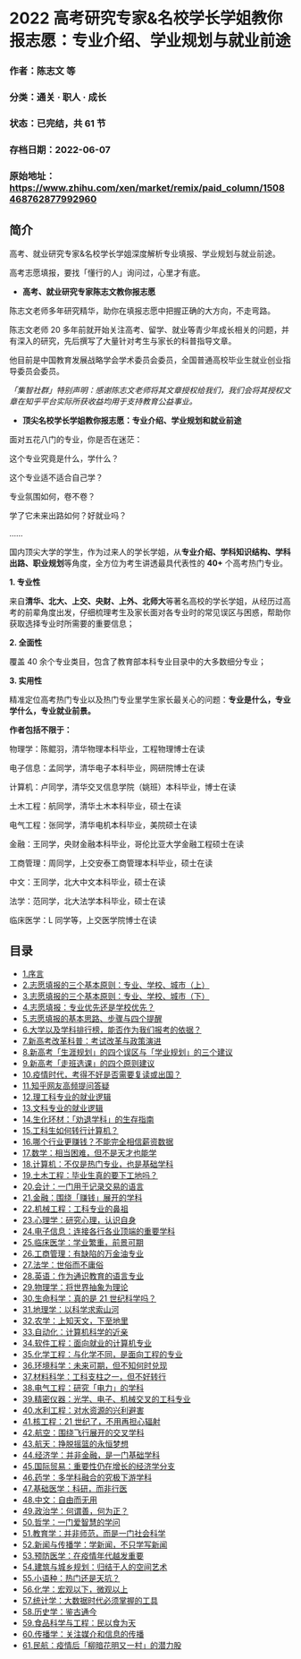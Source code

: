 # 2022 高考研究专家&名校学长学姐教你报志愿：专业介绍、学业规划与就业前途

### 作者：陈志文 等

### 分类：通关 · 职人 · 成长

### 状态：已完结，共 61 节

### 存档日期：2022-06-07

### 原始地址：https://www.zhihu.com/xen/market/remix/paid_column/1508468762877992960


## 简介
高考、就业研究专家&名校学长学姐深度解析专业填报、学业规划与就业前途。


高考志愿填报，要找「懂行的人」询问过，心里才有底。


* **高考、就业研究专家陈志文教你报志愿**

陈志文老师多年研究精华，助你在填报志愿中把握正确的大方向，不走弯路。


陈志文老师 20 多年前就开始关注高考、留学、就业等青少年成长相关的问题，并有深入的研究，先后撰写了大量针对考生与家长的科普指导文章。


他目前是中国教育发展战略学会学术委员会委员，全国普通高校毕业生就业创业指导委员会委员。


*「集智社群」特别声明：感谢陈志文老师将其文章授权给我们，我们会将其授权文章在知乎平台实际所获收益均用于支持教育公益事业。*


* **顶尖名校学长学姐教你报志愿：专业介绍、学业规划和就业前途**

面对五花八门的专业，你是否在迷茫：


这个专业究竟是什么，学什么？  

这个专业适不适合自己学？  

专业氛围如何，卷不卷？  

学了它未来出路如何？好就业吗？  

……


国内顶尖大学的学生，作为过来人的学长学姐，从**专业介绍、学科知识结构、学科出路、职业规划**等角度，全方位为考生讲透最具代表性的 **40+** 个高考热门专业。


**1. 专业性**


来自**清华、北大、上交、央财、上外、北师大**等著名高校的学长学姐，从经历过高考的前辈角度出发，仔细梳理考生及家长面对各专业时的常见误区与困惑，帮助你获取选择专业时所需要的重要信息；


**2. 全面性**


覆盖 40 余个专业类目，包含了教育部本科专业目录中的大多数细分专业；


**3. 实用性**


精准定位高考热门专业以及热门专业里学生家长最关心的问题：**专业是什么，专业学什么，专业就业前景。**


**作者包括不限于：**


物理学：陈鲲羽，清华物理本科毕业，工程物理博士在读


电子信息：孟同学，清华电子本科毕业，网研院博士在读


计算机：卢同学，清华交叉信息学院（姚班）本科毕业，博士在读


土木工程：航同学，清华土木本科毕业，硕士在读


电气工程：张同学，清华电机本科毕业，美院硕士在读


金融：王同学，央财金融本科毕业，哥伦比亚大学金融工程硕士在读


工商管理：周同学，上交安泰工商管理本科毕业，硕士在读


中文：王同学，北大中文本科毕业，硕士在读


法学：范同学，北大法学本科毕业，硕士在读


临床医学：L 同学等，上交医学院博士在读




## 目录
- [1.序言](1.序言.md)<!-- 2022-06-07 07:41 -->
- [2.志愿填报的三个基本原则：专业、学校、城市（上）](2.志愿填报的三个基本原则：专业、学校、城市（上）.md)<!-- 2022-05-19 06:41 -->
- [3.志愿填报的三个基本原则：专业、学校、城市（下）](3.志愿填报的三个基本原则：专业、学校、城市（下）.md)<!-- 2022-05-19 08:43 -->
- [4.志愿填报：专业优先还是学校优先？](4.志愿填报：专业优先还是学校优先？.md)<!-- 2022-05-20 10:22 -->
- [5.志愿填报的基本思路、步骤与四个提醒](5.志愿填报的基本思路、步骤与四个提醒.md)<!-- 2022-05-19 06:42 -->
- [6.大学以及学科排行榜，能否作为我们报考的依据？](6.大学以及学科排行榜，能否作为我们报考的依据？.md)<!-- 2022-05-19 06:42 -->
- [7.新高考改革科普：考试改革与政策演进](7.新高考改革科普：考试改革与政策演进.md)<!-- 2022-05-19 06:42 -->
- [8.新高考「生涯规划」的四个误区与「学业规划」的三个建议](8.新高考「生涯规划」的四个误区与「学业规划」的三个建议.md)<!-- 2022-05-19 06:43 -->
- [9.新高考「走班选课」的四个原则建议](9.新高考「走班选课」的四个原则建议.md)<!-- 2022-05-19 06:43 -->
- [10.疫情时代，考得不好是否需要复读或出国？](10.疫情时代，考得不好是否需要复读或出国？.md)<!-- 2022-05-19 06:43 -->
- [11.知乎网友高频提问答疑](11.知乎网友高频提问答疑.md)<!-- 2022-05-19 06:44 -->
- [12.理工科专业的就业逻辑](12.理工科专业的就业逻辑.md)<!-- 2022-05-24 07:01 -->
- [13.文科专业的就业逻辑](13.文科专业的就业逻辑.md)<!-- 2022-05-27 12:36 -->
- [14.生化环材：「劝退学科」的生存指南](14.生化环材：「劝退学科」的生存指南.md)<!-- 2022-05-27 06:37 -->
- [15.工科生如何转行计算机？](15.工科生如何转行计算机？.md)<!-- 2022-05-27 06:38 -->
- [16.哪个行业更赚钱？不能完全相信薪资数据](16.哪个行业更赚钱？不能完全相信薪资数据.md)<!-- 2022-06-07 07:11 -->
- [17.数学：相当困难，但不是天才也能学](17.数学：相当困难，但不是天才也能学.md)<!-- 2022-05-27 07:04 -->
- [18.计算机：不仅是热门专业，也是基础学科](18.计算机：不仅是热门专业，也是基础学科.md)<!-- 2022-05-27 05:03 -->
- [19.土木工程：毕业生真的要下工地吗？](19.土木工程：毕业生真的要下工地吗？.md)<!-- 2022-05-27 05:04 -->
- [20.会计：一门用于记录交易的语言](20.会计：一门用于记录交易的语言.md)<!-- 2022-05-27 05:04 -->
- [21.金融：围绕「赚钱」展开的学科](21.金融：围绕「赚钱」展开的学科.md)<!-- 2022-06-01 11:12 -->
- [22.机械工程：工科专业的鼻祖](22.机械工程：工科专业的鼻祖.md)<!-- 2022-05-27 06:33 -->
- [23.心理学：研究心理，认识自身](23.心理学：研究心理，认识自身.md)<!-- 2022-05-27 06:34 -->
- [24.电子信息：连接各行各业顶端的重要学科](24.电子信息：连接各行各业顶端的重要学科.md)<!-- 2022-05-27 06:35 -->
- [25.临床医学：学业繁重，前景可期](25.临床医学：学业繁重，前景可期.md)<!-- 2022-05-27 06:35 -->
- [26.工商管理：有缺陷的万金油专业](26.工商管理：有缺陷的万金油专业.md)<!-- 2022-05-27 06:36 -->
- [27.法学：世俗而不庸俗](27.法学：世俗而不庸俗.md)<!-- 2022-05-27 08:18 -->
- [28.英语：作为通识教育的语言专业](28.英语：作为通识教育的语言专业.md)<!-- 2022-05-27 06:37 -->
- [29.物理学：将世界抽象为理论](29.物理学：将世界抽象为理论.md)<!-- 2022-05-27 06:38 -->
- [30.生命科学：真的是 21 世纪科学吗？](30.生命科学：真的是%2021%20世纪科学吗？.md)<!-- 2022-05-27 06:38 -->
- [31.地理学：以科学求索山河](31.地理学：以科学求索山河.md)<!-- 2022-05-27 06:39 -->
- [32.农学：上知天文，下至地里](32.农学：上知天文，下至地里.md)<!-- 2022-05-27 06:39 -->
- [33.自动化：计算机科学的近亲](33.自动化：计算机科学的近亲.md)<!-- 2022-05-27 06:40 -->
- [34.软件工程：面向就业的计算机专业](34.软件工程：面向就业的计算机专业.md)<!-- 2022-05-27 06:40 -->
- [35.化学工程：与化学不同，是面向工程的专业](35.化学工程：与化学不同，是面向工程的专业.md)<!-- 2022-05-27 06:40 -->
- [36.环境科学：未来可期，但不知何时兑现](36.环境科学：未来可期，但不知何时兑现.md)<!-- 2022-05-27 06:41 -->
- [37.材料科学：工科支柱之一，但不好转行](37.材料科学：工科支柱之一，但不好转行.md)<!-- 2022-05-27 06:41 -->
- [38.电气工程：研究「电力」的学科](38.电气工程：研究「电力」的学科.md)<!-- 2022-05-27 06:42 -->
- [39.精密仪器：光学、电子、机械交叉的工科专业](39.精密仪器：光学、电子、机械交叉的工科专业.md)<!-- 2022-05-27 06:42 -->
- [40.水利工程：对水资源的兴利避害](40.水利工程：对水资源的兴利避害.md)<!-- 2022-05-27 06:42 -->
- [41.核工程：21 世纪了，不用再担心辐射](41.核工程：21%20世纪了，不用再担心辐射.md)<!-- 2022-05-27 06:43 -->
- [42.航空：围绕飞行展开的交叉学科](42.航空：围绕飞行展开的交叉学科.md)<!-- 2022-05-27 06:43 -->
- [43.航天：挣脱摇篮的永恒梦想](43.航天：挣脱摇篮的永恒梦想.md)<!-- 2022-05-27 06:43 -->
- [44.经济学：并非金融，是一门基础学科](44.经济学：并非金融，是一门基础学科.md)<!-- 2022-05-27 06:44 -->
- [45.国际贸易：重要性仍在增长的经济学分支](45.国际贸易：重要性仍在增长的经济学分支.md)<!-- 2022-05-27 06:44 -->
- [46.药学：多学科融合的究极下游学科](46.药学：多学科融合的究极下游学科.md)<!-- 2022-05-27 06:44 -->
- [47.基础医学：科研，而非行医](47.基础医学：科研，而非行医.md)<!-- 2022-05-27 06:45 -->
- [48.中文：自由而无用](48.中文：自由而无用.md)<!-- 2022-05-27 06:45 -->
- [49.政治学：何谓善，何为正？](49.政治学：何谓善，何为正？.md)<!-- 2022-05-27 06:45 -->
- [50.哲学：一门爱智慧的学问](50.哲学：一门爱智慧的学问.md)<!-- 2022-05-27 06:46 -->
- [51.教育学：并非师范，而是一门社会科学](51.教育学：并非师范，而是一门社会科学.md)<!-- 2022-05-27 06:46 -->
- [52.新闻与传播学：学新闻，不只学写新闻](52.新闻与传播学：学新闻，不只学写新闻.md)<!-- 2022-05-27 06:46 -->
- [53.预防医学：在疫情年代越发重要](53.预防医学：在疫情年代越发重要.md)<!-- 2022-05-27 06:47 -->
- [54.建筑与城乡规划：归结于人的空间艺术](54.建筑与城乡规划：归结于人的空间艺术.md)<!-- 2022-05-27 06:47 -->
- [55.小语种：热门还是天坑？](55.小语种：热门还是天坑？.md)<!-- 2022-05-27 11:06 -->
- [56.化学：宏观以下，微观以上](56.化学：宏观以下，微观以上.md)<!-- 2022-05-30 04:49 -->
- [57.统计学：大数据时代必须掌握的工具](57.统计学：大数据时代必须掌握的工具.md)<!-- 2022-06-07 04:43 -->
- [58.历史学：鉴古通今](58.历史学：鉴古通今.md)<!-- 2022-06-07 06:47 -->
- [59.食品科学与工程：民以食为天](59.食品科学与工程：民以食为天.md)<!-- 2022-06-07 06:55 -->
- [60.传播学：关注媒介和信息的传播](60.传播学：关注媒介和信息的传播.md)<!-- 2022-06-07 12:10 -->
- [61.民航：疫情后「柳暗花明又一村」的潜力股](61.民航：疫情后「柳暗花明又一村」的潜力股.md)<!-- 2022-06-07 12:25 -->